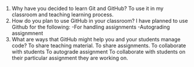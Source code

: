 1. Why have you decided to learn Git and GitHub?
To use it in my classroom and teaching learning process.
2. How do you plan to use GitHub in your classroom?
I have planned to use Github for the following:
-For handling assignments
-Autograding assignmnent
3. What are ways that GitHub might help you and your students manage code?
To share teaching material.
To share assignments.
To collaborate with students 
To autograde assignment
To collaborate with students on their particular assignment they are working on.

